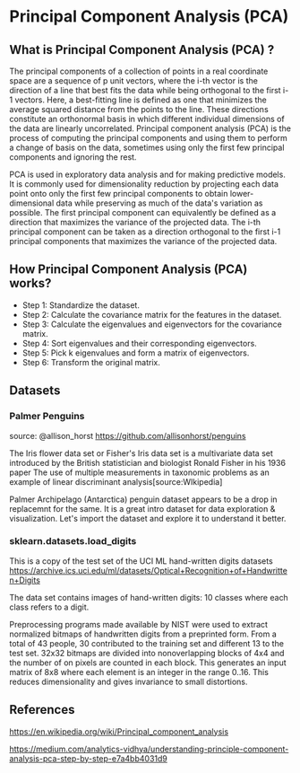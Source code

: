 # Principal Component Analysis (PCA)

## What is Principal Component Analysis (PCA) ?

The principal components of a collection of points in a real coordinate space are a sequence of p unit vectors, where the i-th vector is the direction of a line that best fits the data while being orthogonal to the first i-1 vectors. Here, a best-fitting line is defined as one that minimizes the average squared distance from the points to the line. These directions constitute an orthonormal basis in which different individual dimensions of the data are linearly uncorrelated. Principal component analysis (PCA) is the process of computing the principal components and using them to perform a change of basis on the data, sometimes using only the first few principal components and ignoring the rest.

PCA is used in exploratory data analysis and for making predictive models. It is commonly used for dimensionality reduction by projecting each data point onto only the first few principal components to obtain lower-dimensional data while preserving as much of the data's variation as possible. The first principal component can equivalently be defined as a direction that maximizes the variance of the projected data. The i-th principal component can be taken as a direction orthogonal to the first i-1 principal components that maximizes the variance of the projected data.


## How Principal Component Analysis (PCA) works?

- Step 1: Standardize the dataset.
- Step 2: Calculate the covariance matrix for the features in the dataset.
- Step 3: Calculate the eigenvalues and eigenvectors for the covariance matrix.
- Step 4: Sort eigenvalues and their corresponding eigenvectors.
- Step 5: Pick k eigenvalues and form a matrix of eigenvectors.
- Step 6: Transform the original matrix.


## Datasets

### Palmer Penguins

source: @allison_horst https://github.com/allisonhorst/penguins

The Iris flower data set or Fisher's Iris data set is a multivariate data set introduced by the British statistician and biologist Ronald Fisher in his 1936 paper The use of multiple measurements in taxonomic problems as an example of linear discriminant analysis[source:WIkipedia]

Palmer Archipelago (Antarctica) penguin dataset appears to be a drop in replacemnt for the same. It is a great intro dataset for data exploration & visualization. Let's import the dataset and explore it to understand it better.

### sklearn.datasets.load_digits

This is a copy of the test set of the UCI ML hand-written digits datasets https://archive.ics.uci.edu/ml/datasets/Optical+Recognition+of+Handwritten+Digits

The data set contains images of hand-written digits: 10 classes where each class refers to a digit.

Preprocessing programs made available by NIST were used to extract normalized bitmaps of handwritten digits from a preprinted form. From a total of 43 people, 30 contributed to the training set and different 13 to the test set. 32x32 bitmaps are divided into nonoverlapping blocks of 4x4 and the number of on pixels are counted in each block. This generates an input matrix of 8x8 where each element is an integer in the range 0..16. This reduces dimensionality and gives invariance to small distortions.


## References

https://en.wikipedia.org/wiki/Principal_component_analysis

https://medium.com/analytics-vidhya/understanding-principle-component-analysis-pca-step-by-step-e7a4bb4031d9
